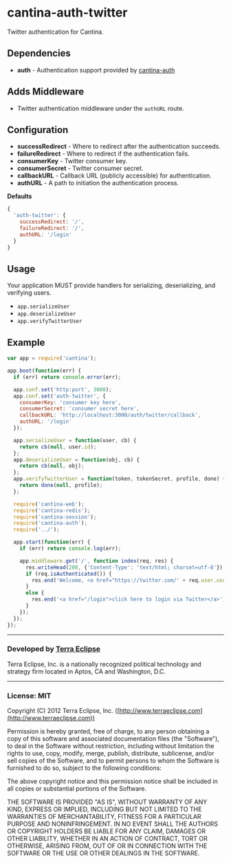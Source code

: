 cantina-auth-twitter
=====================

Twitter authentication for Cantina.

Dependencies
------------
- **auth** - Authentication support provided by [cantina-auth](https://github.com/cantina/cantina-auth)

Adds Middleware
---------------
- Twitter authentication middleware under the `authURL` route.

Configuration
-------------
- **successRedirect** - Where to redirect after the authentication succeeds.
- **failureRedirect** - Where to redirect if the authentication fails.
- **consumerKey** - Twitter consumer key.
- **consumerSecret** - Twitter consumer secret.
- **callbackURL** - Callback URL (publicly accessible) for authentication.
- **authURL** - A path to initiation the authentication process.

**Defaults**
```js
{
  'auth-twitter': {
    successRedirect: '/',
    failureRedirect: '/',
    authURL: '/login'
  }
}
```

Usage
-----
Your application MUST provide handlers for serializing, deserializing, and verifying users.
- `app.serializeUser`
- `app.deserializeUser`
- `app.verifyTwitterUser`

Example
-------
```js
var app = require('cantina');

app.boot(function(err) {
  if (err) return console.error(err);

  app.conf.set('http:port', 3000);
  app.conf.set('auth-twitter', {
    consumerKey: 'consumer key here',
    consumerSecret: 'consumer secret here',
    callbackURL: 'http://localhost:3000/auth/twitter/callback',
    authURL: '/login'
  });

  app.serializeUser = function(user, cb) {
    return cb(null, user.id);
  };
  app.deserializeUser = function(obj, cb) {
    return cb(null, obj);
  };
  app.verifyTwitterUser = function(token, tokenSecret, profile, done) {
    return done(null, profile);
  };

  require('cantina-web');
  require('cantina-redis');
  require('cantina-session');
  require('cantina-auth');
  require('../');

  app.start(function(err) {
    if (err) return console.log(err);

    app.middleware.get('/', function index(req, res) {
      res.writeHead(200, {'Content-Type': 'text/html; charset=utf-8'});
      if (req.isAuthenticated()) {
        res.end('Welcome, <a href="https://twitter.com/' + req.user.username + '">' + req.user.displayName + '</a>!');
      }
      else {
        res.end('<a href="/login">click here to login via Twitter</a>');
      }
    });
  });
});
```

- - -

### Developed by [Terra Eclipse](http://www.terraeclipse.com)
Terra Eclipse, Inc. is a nationally recognized political technology and
strategy firm located in Aptos, CA and Washington, D.C.

- - -

### License: MIT
Copyright (C) 2012 Terra Eclipse, Inc. ([http://www.terraeclipse.com](http://www.terraeclipse.com))

Permission is hereby granted, free of charge, to any person obtaining a copy
of this software and associated documentation files (the "Software"), to deal
in the Software without restriction, including without limitation the rights
to use, copy, modify, merge, publish, distribute, sublicense, and/or sell
copies of the Software, and to permit persons to whom the Software is furnished
to do so, subject to the following conditions:

The above copyright notice and this permission notice shall be included in
all copies or substantial portions of the Software.

THE SOFTWARE IS PROVIDED "AS IS", WITHOUT WARRANTY OF ANY KIND, EXPRESS OR
IMPLIED, INCLUDING BUT NOT LIMITED TO THE WARRANTIES OF MERCHANTABILITY,
FITNESS FOR A PARTICULAR PURPOSE AND NONINFRINGEMENT. IN NO EVENT SHALL THE
AUTHORS OR COPYRIGHT HOLDERS BE LIABLE FOR ANY CLAIM, DAMAGES OR OTHER
LIABILITY, WHETHER IN AN ACTION OF CONTRACT, TORT OR OTHERWISE, ARISING FROM,
OUT OF OR IN CONNECTION WITH THE SOFTWARE OR THE USE OR OTHER DEALINGS IN THE
SOFTWARE.
